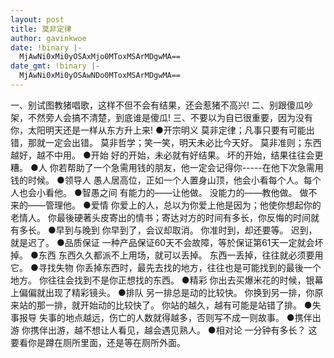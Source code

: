 ```yaml
---
layout: post
title: 莫非定律
author: gavinkwoe
date: !binary |-
  MjAwNi0xMi0yOSAxMjo0MToxMSArMDgwMA==
date_gmt: !binary |-
  MjAwNi0xMi0yOSAwNDo0MToxMSArMDgwMA==
---
```

一、别试图教猪唱歌，这样不但不会有结果，还会惹猪不高兴!
二、别跟傻瓜吵架，不然旁人会搞不清楚，到底谁是傻瓜!
三、不要以为自已很重要，因为没有你，太阳明天还是一样从东方升上来!
●开宗明义
莫非定律；凡事只要有可能出错，那就一定会出错。
莫非哲学；笑一笑，明天未必比今天好。
莫非准则；东西越好，越不中用。
●开始
好的开始，未必就有好结果。
坏的开始，结果往往会更糟。
●人
你若帮助了一个急需用钱的朋友，他一定会记得你-----在他下次急需用钱的时候。
●领导人
愚人居高位，正如一个人置身山顶，他会小看每个人。每个人也会小看他。
●智愚之间
有能力的&mdash;&mdash;让他做。
没能力的&mdash;&mdash;教他做。
做不来的&mdash;&mdash;管理他。
●爱情
你爱上的人，总以为你爱上他是因为；他使你想起你的老情人。
你最後硬著头皮寄出的情书；寄达对方的时间有多长，你反悔的时间就有多长。
●早到与晚到
你早到了，会议却取消。
你准时到，却还要等。
迟到，就是迟了。
●品质保证
一种产品保证60天不会故障，等於保证第61天一定就会坏掉。
●东西
东西久久都派不上用场，就可以丢掉。
东西一丢掉，往往就必须要用它。
●寻找失物
你丢掉东西时，最先去找的地方，往往也是可能找到的最後一个地方。
你往往会找到不是你正想找的东西。
●精彩
你出去买爆米花的时候，银幕上偏偏就出现了精彩镜头。
●排队
另一排总是动的比较快。
你换到另一排，你原来站的那一排，就开始动的比较快了。
你站的越久，越有可能是站错了排。
●失事报导
失事的地点越远，伤亡的人数就得越多，否则写不成一则故事。
●携伴出游
你携伴出游，越不想让人看见，越会遇见熟人。
●相对论
一分钟有多长？
这要看你是蹲在厕所里面，还是等在厕所外面。
